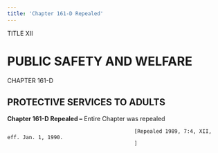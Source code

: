 ```yaml
---
title: 'Chapter 161-D Repealed'
---
```


TITLE XII
                                             
PUBLIC SAFETY AND WELFARE
=========================

CHAPTER 161-D
                                             
PROTECTIVE SERVICES TO ADULTS
-----------------------------

**Chapter 161-D Repealed –** Entire Chapter was repealed


                                             [Repealed 1989, 7:4, XII, eff. Jan. 1, 1990.
                                             ]
